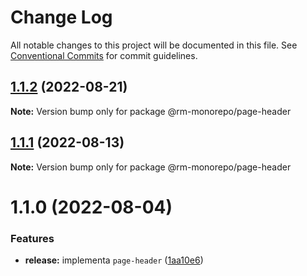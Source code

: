 # Change Log

All notable changes to this project will be documented in this file.
See [Conventional Commits](https://conventionalcommits.org) for commit guidelines.

## [1.1.2](https://github.com/RanielliMontagna/rm_monorepo/compare/@rm-monorepo/page-header@1.1.1...@rm-monorepo/page-header@1.1.2) (2022-08-21)

**Note:** Version bump only for package @rm-monorepo/page-header

## [1.1.1](https://github.com/RanielliMontagna/rm_monorepo/compare/@rm-monorepo/page-header@1.1.0...@rm-monorepo/page-header@1.1.1) (2022-08-13)

**Note:** Version bump only for package @rm-monorepo/page-header

# 1.1.0 (2022-08-04)

### Features

- **release:** implementa `page-header` ([1aa10e6](https://github.com/RanielliMontagna/rm_monorepo/commit/1aa10e6785cbbdd46d61968ec644633f1a739aab))

